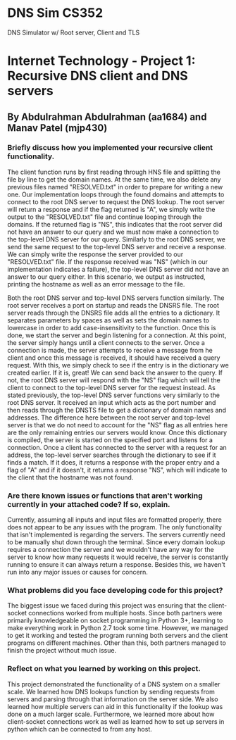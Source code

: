 # DNS Sim CS352
 DNS Simulator w/ Root server, Client and TLS

 # Internet Technology - Project 1: Recursive DNS client and DNS servers
 ## By Abdulrahman Abdulrahman (aa1684) and Manav Patel (mjp430)

 ### Briefly discuss how you implemented your recursive client functionality.
 The client function runs by first reading through HNS file and splitting the file by line to get the domain names. At the same time, we also delete any previous files named "RESOLVED.txt" in order to prepare for writing a new one. Our implementation loops through the found domains and attempts to connect to the root DNS server to request the DNS lookup. The root server will return a response and if the flag returned is "A", we simply write the output to the "RESOLVED.txt" file and continue looping through the domains. If the returned flag is "NS", this indicates that the root server did not have an answer to our query and we must now make a connection to the top-level DNS server for our query. Similarly to the root DNS server, we send the same request to the top-level DNS server and receive a response. We can simply write the response the server provided to our "RESOLVED.txt" file. If the response received was "NS" (which in our implementation indicates a failure), the top-level DNS server did not have an answer to our query either. In this scenario, we output as instructed, printing the hostname as well as an error message to the file.

 Both the root DNS server and top-level DNS servers function similarly. The root server receives a port on startup and reads the DNSRS file. The root server reads through the DNSRS file adds all the entries to a dictionary. It separates parameters by spaces as well as sets the domain names to lowercase in order to add case-insensitivity to the function. Once this is done, we start the server and begin listening for a connection. At this point, the server simply hangs until a client connects to the server. Once a connection is made, the server attempts to receive a message from he client and once this message is received, it should have received a query request. With this, we simply check to see if the entry is in the dictionary we created earlier. If it is, great! We can send back the answer to the query. If not, the root DNS server will respond with the "NS" flag which will tell the client to connect to the top-level DNS server for the request instead. As stated previously, the top-level DNS server functions very similarly to the root DNS server. It received an input which acts as the port number and then reads through the DNSTS file to get a dictionary of domain names and addresses. The difference here between the root server and top-level server is that we do not need to account for the "NS" flag as all entries here are the only remaining entries our servers would know. Once this dictionary is compiled, the server is started on the specified port and listens for a connection. Once a client has connected to the server with a request for an address, the top-level server searches through the dictionary to see if it finds a match. If it does, it returns a response with the proper entry and a flag of "A" and if it doesn't, it returns a response "NS", which will indicate to the client that the hostname was not found.

 ### Are there known issues or functions that aren't working currently in your attached code? If so, explain.
 Currently, assuming all inputs and input files are formatted properly, there does not appear to be any issues with the program. The only functionality that isn't implemented is regarding the servers. The servers currently need to be manually shut down through the terminal. Since every domain lookup requires a connection the server and we wouldn't have any way for the server to know how many requests it would receive, the server is constantly running to ensure it can always return a response. Besides this, we haven't run into any major issues or causes for concern.

 ### What problems did you face developing code for this project?
 The biggest issue we faced during this project was ensuring that the client-socket connections worked from multiple hosts. Since both partners were primarily knowledgeable on socket programming in Python 3+, learning to make everything work in Python 2.7 took some time. However, we managed to get it working and tested the program running both servers and the client programs on different machines. Other than this, both partners managed to finish the project without much issue.

 ### Reflect on what you learned by working on this project.
 This project demonstrated the functionality of a DNS system on a smaller scale. We learned how DNS lookups function by sending requests from servers and parsing through that information on the server side. We also learned how multiple servers can aid in this functionality if the lookup was done on a much larger scale. Furthermore, we learned more about how client-socket connections work as well as learned how to set up servers in python which can be connected to from any host.
